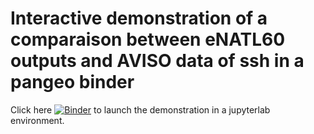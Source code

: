 # Interactive demonstration of a comparaison between eNATL60 outputs and AVISO data of ssh in a pangeo binder

Click  here [![Binder](https://binder.pangeo.io/badge_logo.svg)](https://binder.pangeo.io/v2/gh/ocean-next/test-binder/master) to launch the demonstration in a jupyterlab environment.
